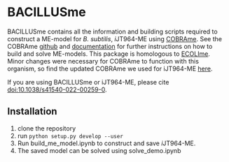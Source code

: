 # BACILLUSme

BACILLUSme contains all the information and building scripts required to construct a ME-model for *B. subtilis*, *i*JT964-ME using
[COBRAme](https://github.com/sbrg/cobrame). See the COBRAme
[github](https://github.com/sbrg/cobrame) and 
[documentation](https://cobrame.readthedocs.io) for further instructions on 
how to build and solve ME-models. This package is homologous to [ECOLIme](https://github.com/sbrg/ecolime). Minor changes were necessary for COBRAme to function with this organism, so find the updated COBRAme we used for iJT964-ME [here](https://github.com/jdtibochab/cobrame).

If you are using BACILLUSme or iJT964-ME, please cite [doi:10.1038/s41540-022-00259-0](https://www.nature.com/articles/s41540-022-00259-0).


## Installation

1. clone the repository
2. run ```python setup.py develop --user```
3. Run build_me_model.ipynb to construct and save *i*JT964-ME.
4. The saved model can be solved using solve_demo.ipynb
